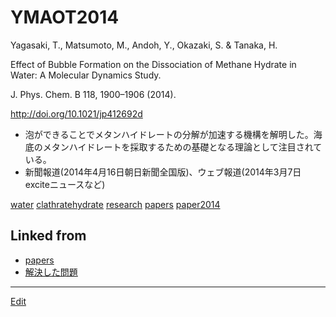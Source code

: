 # YMAOT2014

Yagasaki, T., Matsumoto, M., Andoh, Y., Okazaki, S. & Tanaka, H.

Effect of Bubble Formation on the Dissociation of Methane Hydrate in Water: A Molecular Dynamics Study.

J. Phys. Chem. B 118, 1900–1906 (2014).

http://doi.org/10.1021/jp412692d


* 泡ができることでメタンハイドレートの分解が加速する機構を解明した。海底のメタンハイドレートを採取するための基礎となる理論として注目されている。
* 新聞報道(2014年4月16日朝日新聞全国版)、ウェブ報道(2014年3月7日exciteニュースなど)

[](https://youtu.be/d7Bi_sbrUcs)



[water](water.md) [clathratehydrate](clathratehydrate.md) [research](research.md) [papers](papers.md) [paper2014](paper2014.md)



## Linked from

* [papers](papers.md)
* [解決した問題](解決した問題.md)


----
[Edit](https://github.com/vitroid/vitroid.github.io/blob/master/MD/YMAOT2014.md)
